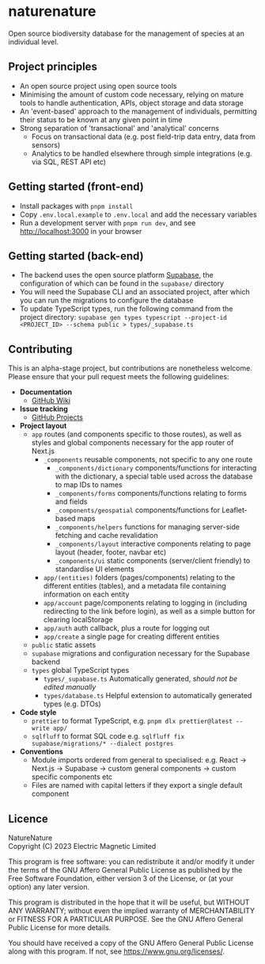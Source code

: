 # naturenature

Open source biodiversity database for the management of species at an individual level.

## Project principles

- An open source project using open source tools
- Minimising the amount of custom code necessary, relying on mature tools to handle authentication, APIs, object storage and data storage
- An 'event-based' approach to the management of individuals, permitting their status to be known at any given point in time
- Strong separation of 'transactional' and 'analytical' concerns
  - Focus on transactional data (e.g. post field-trip data entry, data from sensors)
  - Analytics to be handled elsewhere through simple integrations (e.g. via SQL, REST API etc)

## Getting started (front-end)

- Install packages with `pnpm install`
- Copy `.env.local.example` to `.env.local` and add the necessary variables
- Run a development server with `pnpm run dev`, and see [http://localhost:3000](http://localhost:3000) in your browser

## Getting started (back-end)

- The backend uses the open source platform [Supabase](https://supabase.com/), the configuration of which can be found in the `supabase/` directory
- You will need the Supabase CLI and an associated project, after which you can run the migrations to configure the database
- To update TypeScript types, run the following command from the project directory: `supabase gen types typescript --project-id <PROJECT_ID> --schema public > types/_supabase.ts`

## Contributing

This is an alpha-stage project, but contributions are nonetheless welcome. Please ensure that your pull request meets the following guidelines:

- **Documentation**
  - [GitHub Wiki](https://github.com/electricmagnetic/naturenature/wiki)
- **Issue tracking**
  - [GitHub Projects](https://github.com/electricmagnetic/naturenature/projects)
- **Project layout**
  - `app` routes (and components specific to those routes), as well as styles and global components necessary for the app router of Next.js
    - `_components` reusable components, not specific to any one route
      - `_components/dictionary` components/functions for interacting with the dictionary, a special table used across the database to map IDs to names
      - `_components/forms` components/functions relating to forms and fields
      - `_components/geospatial` components/functions for Leaflet-based maps
      - `_components/helpers` functions for managing server-side fetching and cache revalidation
      - `_components/layout` interactive components relating to page layout (header, footer, navbar etc)
      - `_components/ui` static components (server/client friendly) to standardise UI elements
    - `app/(entities)` folders (pages/components) relating to the different entities (tables), and a metadata file containing information on each entity
    - `app/account` page/components relating to logging in (including redirecting to the link before login), as well as a simple button for clearing localStorage
    - `app/auth` auth callback, plus a route for logging out
    - `app/create` a single page for creating different entities
  - `public` static assets
  - `supabase` migrations and configuration necessary for the Supabase backend
  - `types` global TypeScript types
    - `types/_supabase.ts` Automatically generated, _should not be edited manually_
    - `types/database.ts` Helpful extension to automatically generated types (e.g. DTOs)
- **Code style**
  - `prettier` to format TypeScript, e.g. `pnpm dlx prettier@latest --write app/`
  - `sqlfluff` to format SQL code e.g. `sqlfluff fix supabase/migrations/* --dialect postgres`
- **Conventions**
  - Module imports ordered from general to specialised: e.g. React -> Next.js -> Supabase -> custom general components -> custom specific components etc
  - Files are named with capital letters if they export a single default component

## Licence

NatureNature  
Copyright (C) 2023 Electric Magnetic Limited

This program is free software: you can redistribute it and/or modify
it under the terms of the GNU Affero General Public License as
published by the Free Software Foundation, either version 3 of the
License, or (at your option) any later version.

This program is distributed in the hope that it will be useful,
but WITHOUT ANY WARRANTY; without even the implied warranty of
MERCHANTABILITY or FITNESS FOR A PARTICULAR PURPOSE. See the
GNU Affero General Public License for more details.

You should have received a copy of the GNU Affero General Public License
along with this program. If not, see <https://www.gnu.org/licenses/>.
